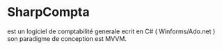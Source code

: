 # SharpCompta 

est un logiciel de comptabilité generale ecrit en C# ( Winforms/Ado.net ) son paradigme de conception est MVVM.
